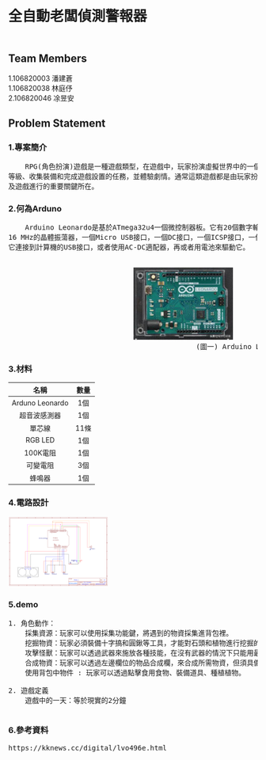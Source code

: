 # 全自動老闆偵測警報器
## <br>Team Members
 1.106820003 潘建蒼<br>
 1.106820038 林庭伃<br>
 2.106820046 凃昱安
 
## Problem Statement

### 1.專案簡介
<pre>
    RPG(角色扮演)遊戲是一種遊戲類型，在遊戲中，玩家扮演虛擬世界中的一個或者幾個角色進行遊戲，玩家通過操控遊戲角色與敵人戰鬥，提升
等級、收集裝備和完成遊戲設置的任務，並體驗劇情。通常這類遊戲都是由玩家扮演角色在遊戲世界中漫遊，而一路上的各種遭遇則是玩家人物成長
及遊戲進行的重要關鍵所在。
</pre>

### 2.何為Arduno
<pre>
    Arduino Leonardo是基於ATmega32u4一個微控制器板。它有20個數字輸入/輸出引腳（其中7個可用於PWM輸出、12個可用於模擬輸入），一個
16 MHz的晶體振蕩器，一個Micro USB接口，一個DC接口，一個ICSP接口，一個復位按鈕。它包含了支持微控制器所需的一切，你可以簡單地通過把
它連接到計算機的USB接口，或者使用AC-DC適配器，再或者用電池來驅動它。


                              <img src="https://github.com/a0935210570602/Electronics_Lab/raw/master/Arduno.jpg" width="40%" height="40%" />
                                             (圖一) Arduino Leonardo
</pre>
        
### 3.材料

名稱           | 數量  
:--------------:|:-----:
Arduno  Leonardo  | 1個
超音波感測器    | 1個
單芯線  | 11條
RGB LED | 1個
100K電阻  | 1個
可變電阻  | 3個
蜂鳴器  | 1個

### 4.電路設計
<img src="https://github.com/a0935210570602/Electronics_Lab/raw/master/Schematic_%E9%9B%BB%E5%AD%90%E5%AD%B8%E5%AF%A6%E7%BF%92%E5%A0%B1%E5%91%8A_2020-06-29_16-38-28.png" width="40%" height="40%" />

### 5.demo
<pre>
1. 角色動作：
    採集資源：玩家可以使用採集功能鍵，將遇到的物資採集進背包裡。
    挖掘物資：玩家必須裝備十字搞和圓鍬等工具，才能對石頭和植物進行挖掘的動作。
    攻擊怪獸：玩家可以透過武器來施放各種技能，在沒有武器的情況下只能用最低的攻擊力攻擊怪物。
    合成物資：玩家可以透過左邊欄位的物品合成欄，來合成所需物資，但須具備該物資所需材料。
    使用背包中物件 : 玩家可以透過點擊食用食物、裝備道具、種植植物。

2. 遊戲定義
    遊戲中的一天：等於現實的2分鐘

</pre>

### 6.參考資料
<pre>
https://kknews.cc/digital/lvo496e.html

</pre>



